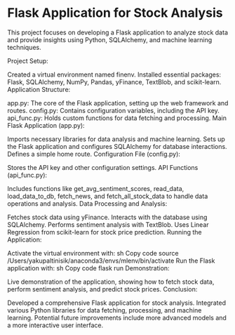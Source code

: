 # Flask Application for Stock Analysis

This project focuses on developing a Flask application to analyze stock data and provide insights using Python, SQLAlchemy, and machine learning techniques.

Project Setup:

Created a virtual environment named finenv.
Installed essential packages: Flask, SQLAlchemy, NumPy, Pandas, yFinance, TextBlob, and scikit-learn.
Application Structure:

app.py: The core of the Flask application, setting up the web framework and routes.
config.py: Contains configuration variables, including the API key.
api_func.py: Holds custom functions for data fetching and processing.
Main Flask Application (app.py):

Imports necessary libraries for data analysis and machine learning.
Sets up the Flask application and configures SQLAlchemy for database interactions.
Defines a simple home route.
Configuration File (config.py):

Stores the API key and other configuration settings.
API Functions (api_func.py):

Includes functions like get_avg_sentiment_scores, read_data, load_data_to_db, fetch_news, and fetch_all_stock_data to handle data operations and analysis.
Data Processing and Analysis:

Fetches stock data using yFinance.
Interacts with the database using SQLAlchemy.
Performs sentiment analysis with TextBlob.
Uses Linear Regression from scikit-learn for stock price prediction.
Running the Application:

Activate the virtual environment with:
sh
Copy code
source /Users/yakupaltinisik/anaconda3/envs/mlenv/bin/activate
Run the Flask application with:
sh
Copy code
flask run
Demonstration:

Live demonstration of the application, showing how to fetch stock data, perform sentiment analysis, and predict stock prices.
Conclusion:

Developed a comprehensive Flask application for stock analysis.
Integrated various Python libraries for data fetching, processing, and machine learning.
Potential future improvements include more advanced models and a more interactive user interface.
